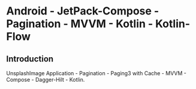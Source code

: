 Android - JetPack-Compose - Pagination - MVVM - Kotlin - Kotlin-Flow
====================================================

Introduction
-----------------
UnsplashImage Application - Pagination - Paging3 with Cache - MVVM - Compose - Dagger-Hilt - Kotlin.